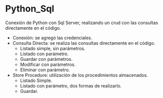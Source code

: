 # Python_Sql

Conexión de  Python con Sql Server, realizando un crud con las consultas directamente en el código.

- Conexión: se agregó las credenciales.
- Consulta Directa: se realiza las consultas directamente en el código.
  - Listado simple, sin parámetros.
  - Listado con parámetro.
  - Guardar con parámetros.
  - Modificar con parámetros.
  - Eliminar con parámetro.
- Store Procedure: utilización de los procedimientos almacenados.
  - Listado Simple.
  - Listado con parámetro, dos formas de realizarlo.
  - Guardar.
